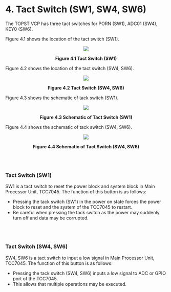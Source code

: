 # 4. Tact Switch (SW1, SW4, SW6)


The TOPST VCP has three tact switches for PORN (SW1), ADC01 (SW4), KEY0 (SW6).  

Figure 4.1 shows the location of the tact switch (SW1).  
<p align="center"><img src="https://github.com/Topst-Dev/Documentation/assets/161264431/6b1f58e9-403e-4198-affc-802f54b9047c"</p>  
<p align="center"><strong>Figure 4.1 Tact Switch (SW1)</strong></p>


Figure 4.2 shows the location of the tact switch (SW4, SW6).
<p align="center"><img src="https://github.com/Topst-Dev/Documentation/assets/161264431/c36b6b47-a028-426e-ad21-ec2f05cc7cd8"</p>
<p align="center"><strong>Figure 4.2 Tact Switch (SW4, SW6)</strong></p>



Figure 4.3 shows the schematic of tack switch (SW1).
<p align="center"><img src="https://github.com/Topst-Dev/Documentation/assets/161264431/8ff11f85-39a5-42cc-827c-32b92b2b6a6e"></p>  
<p align="center"><strong>Figure 4.3 Schematic of Tact Switch (SW1)</strong></p>


Figure 4.4 shows the schematic of tack switch (SW4, SW6).
<p align="center"><img src="https://github.com/Topst-Dev/Documentation/assets/161264431/d0fe379c-3828-457c-9b2a-d38106b32416"</p>
<p align="center"><strong>Figure 4.4 Schematic of Tact Switch (SW4, SW6)</strong>

<br/><br/>

### Tact Switch (SW1)  
SW1 is a tact switch to reset the power block and system block in Main Processor Unit, TCC7045. The function of this button is as follows:  
- Pressing the tack switch (SW1) in the power on state forces the power block to reset and the system of the TCC7045 to restart.
-  Be careful when pressing the tack switch as the power may suddenly turn off and data may be corrupted.

<br/><br/>

### Tact Switch (SW4, SW6)
SW4, SW6 is a tact switch to input a low signal in Main Processor Unit, TCC7045. The function of this button is as follows:  
- Pressing the tack switch (SW4, SW6) inputs a low signal to ADC or GPIO port of the TCC7045.
- This allows that multiple operations may be executed.
